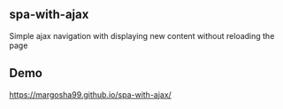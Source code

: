 ## spa-with-ajax
Simple ajax navigation with displaying new content without reloading the page
## Demo
https://margosha99.github.io/spa-with-ajax/

